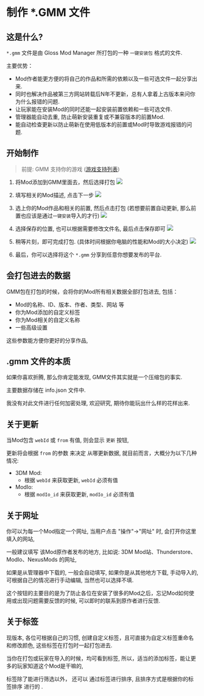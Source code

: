 # 制作 *.GMM 文件

## 这是什么?
`*.gmm` 文件是由 Gloss Mod Manager 所打包的一种 `一键安装包` 格式的文件. 

主要优势：
- Mod作者能更方便的将自己的作品和所需的依赖以及一些可选文件一起分享出来.
- 同时也解决作品被第三方网站转载后N年不更新，总有人拿着上古版本来问你为什么报错的问题.
- 让玩家能在安装Mod的同时还能一起安装前置依赖和一些可选文件.
- 管理器能自动去重, 防止萌新安装重复或不兼容版本的前置Mod.
- 能自动检查更新以防止萌新在使用低版本的前置或Mod时导致游戏报错的问题. 

## 开始制作

> 前提: 
> GMM 支持你的游戏 ([游戏支持列表](https://github.com/GlossMod/Gloss-Mod-Manager-info/blob/main/README_zh_CN.md#%E6%94%AF%E6%8C%81%E7%9A%84%E6%B8%B8%E6%88%8F))

1. 将Mod添加到GMM里面去，然后选择打包
    ![](https://mod.3dmgame.com/static/upload/mod/202311/MOD655db65ba3e44.png@webp)
2. 填写相关的Mod描述, 点击下一步
    ![](https://mod.3dmgame.com/static/upload/mod/202311/MOD655db6d459be7.png@webp)
3. 选上你的Mod作品和相关的前置, 然后点击打包 (若想要前置自动更新, 那么前置也应该是通过`一键安装`导入的才行)
    ![](https://mod.3dmgame.com/static/upload/mod/202311/MOD655db71d49281.png@webp)
4. 选择保存的位置, 也可以根据需要修改文件名, 最后点击保存即可
    ![](https://mod.3dmgame.com/static/upload/mod/202311/MOD655db7add2d5b.png@webp)
5. 稍等片刻，即可完成打包. (具体时间根据你电脑的性能和Mod的大小决定)
    ![](https://mod.3dmgame.com/static/upload/mod/202311/MOD655db82588589.png@webp)

6. 最后，你可以选择将这个 `*.gmm` 分享到任意你想要发布的平台.


## 会打包进去的数据

GMM包在打包的时候，会将你的Mod所有相关数据全部打包进去, 包括：
- Mod的名称、ID、版本、作者、类型、网站 等
- 你为Mod添加的自定义标签
- 你为Mod相关的自定义名称
- 一些高级设置

这些参数能方便你更好的分享作品, 




## .gmm 文件的本质

如果你喜欢折腾, 那么你肯定能发现, GMM文件其实就是一个压缩包的事实.

主要数据存储在 info.json 文件中.  

我没有对此文件进行任何加密处理, 欢迎研究, 期待你能玩出什么样的花样出来. 


## 关于更新
当Mod包含 `webId` 或 `from` 有值, 则会显示 `更新` 按钮, 

更新将会根据 `from` 的参数 来决定 从哪更新数据, 就目前而言，大概分为以下几种情况:

- 3DM Mod:
  - 根据 `webId` 来获取更新,   `webId` 必须有值
- ModIo:
  - 根据 `modIo_id` 来获取更新,  `modIo_id` 必须有值


## 关于网址

你可以为每一个Mod指定一个网址, 当用户点击 "操作"->"网址" 时, 会打开你这里填入的网站, 

一般建议填写 该Mod原作者发布的地方, 比如说: 3DM Mod站、Thunderstore、ModIo、NexusMods 的网址, 

如果是从管理器中下载的, 一般会自动填写, 如果你是从其他地方下载, 手动导入的, 可根据自己的情况进行手动编辑, 当然也可以选择不填. 

这个按钮的主要目的是为了防止各位在安装了很多的Mod之后，忘记Mod如何使用或出现问题需要反馈的时候,  可以即时的联系到原作者进行反馈. 


## 关于标签

现版本, 各位可根据自己的习惯, 创建自定义标签，且可直接为自定义标签重命名和修改颜色, 这些标签在打包时一起打包进去. 

当你在打包或玩家在导入的时候，均可看到标签, 所以，适当的添加标签，能让更多的玩家知道这个Mod是干嘛的, 

标签除了能进行筛选以外， 还可以 通过标签进行排序, 且排序方式是根据你的标签排序 进行的 .


